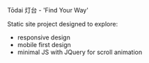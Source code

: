 Tōdai 灯台 - 'Find Your Way'

Static site project designed to explore:
* responsive design
* mobile first design
* minimal JS with JQuery for scroll animation
